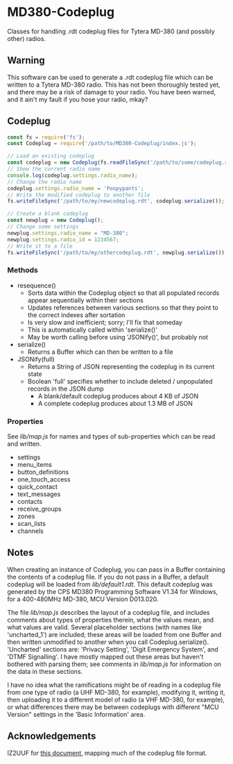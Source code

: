 # MD380-Codeplug
Classes for handling .rdt codeplug files for Tytera MD-380 (and possibly other) radios.

## Warning

This software can be used to generate a .rdt codeplug file which can be written
to a Tytera MD-380 radio.  This has not been thoroughly tested yet, and there
may be a risk of damage to your radio.  You have been warned, and it ain't my
fault if you hose your radio, mkay?

## Codeplug

```js
const fs = require('fs');
const Codeplug = require('/path/to/MD380-Codeplug/index.js');

// Load an existing codeplug
const codeplug = new Codeplug(fs.readFileSync('/path/to/some/codeplug.rdt'));
// Show the current radio name
console.log(codeplug.settings.radio_name);
// Change the radio name
codeplug.settings.radio_name = 'Poopypants';
// Write the modified codeplug to another file
fs.writeFileSync('/path/to/my/newcodeplug.rdt', codeplug.serialize());

// Create a blank codeplug
const newplug = new Codeplug();
// Change some settings
newplug.settings.radio_name = "MD-380";
newplug.settings.radio_id = 1234567;
// Write it to a file
fs.writeFileSync('/path/to/my/othercodeplug.rdt', newplug.serialize());
```

### Methods

- resequence()
  - Sorts data within the Codeplug object so that all populated records appear sequentially within their sections
  - Updates references between various sections so that they point to the correct indexes after sortation
  - Is very slow and inefficient; sorry; I'll fix that someday
  - This is automatically called within 'serialize()'
  - May be worth calling before using 'JSONify()', but probably not
- serialize()
  - Returns a Buffer which can then be written to a file
- JSONify(full)
  - Returns a String of JSON representing the codeplug in its current state
  - Boolean 'full' specifies whether to include deleted / unpopulated records in the JSON dump
    - A blank/default codeplug produces about 4 KB of JSON
	- A complete codeplug produces about 1.3 MB of JSON

### Properties

See _lib/map.js_ for names and types of sub-properties which can be read and
written.

- settings
- menu_items
- button_definitions
- one_touch_access
- quick_contact
- text_messages
- contacts
- receive_groups
- zones
- scan_lists
- channels

## Notes

When creating an instance of Codeplug, you can pass in a Buffer containing the
contents of a codeplug file.  If you do not pass in a Buffer, a default codeplug
will be loaded from _lib/default1.rdt_.  This default codeplug was generated by
the CPS MD380 Programming Software V1.34 for Windows, for a 400-480MHz MD-380,
MCU Version D013.020.

The file _lib/map.js_ describes the layout of a codeplug file, and includes
comments about types of properties therein, what the values mean, and what
values are valid.  Several placeholder sections (with names like 'uncharted_1')
are included; these areas will be loaded from one Buffer and then written
unmodified to another when you call Codeplug.serialize().  'Uncharted' sections
are: 'Privacy Setting', 'Digit Emergency System', and 'DTMF Signalling'.  I
have mostly mapped out these areas but haven't bothered with parsing them; see
comments in _lib/map.js_ for information on the data in these sections.

I have no idea what the ramifications might be of reading in a codeplug file
from one type of radio (a UHF MD-380, for example), modifying it, writing it,
then uploading it to a different model of radio (a VHF MD-380, for example), or
what differences there may be between codeplugs with different "MCU Version"
settings in the 'Basic Information' area.

## Acknowledgements

IZ2UUF for [this document](http://www.iz2uuf.net/wp/index.php/2016/06/04/tytera-dm380-codeplug-binary-format/),
mapping much of the codeplug file format.
